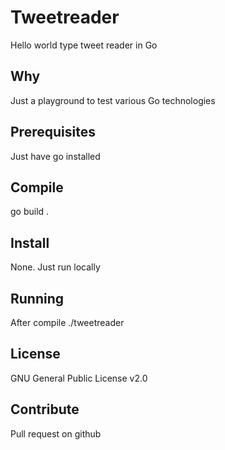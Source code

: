 # Tweetreader

Hello world type tweet reader in Go

## Why

Just a playground to test various Go technologies

## Prerequisites

Just have go installed

## Compile

go build .

## Install

None.  Just run locally

## Running

After compile ./tweetreader

## License

GNU General Public License v2.0

## Contribute

Pull request on github
